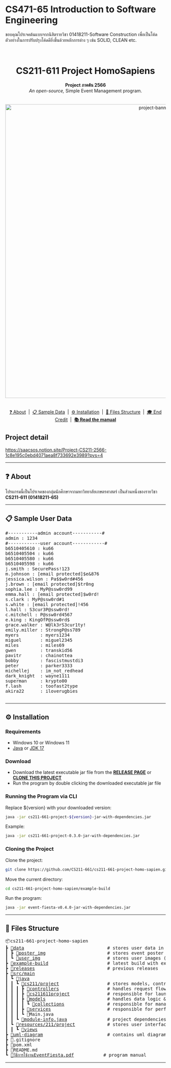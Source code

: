 # CS471-65 Introduction to Software Engineering

ขอบคุณโปรเจคต้นแบบจากนิสิตรายวิชา 01418211-Software Construction เพื่อเป็นโค้ดตัวอย่างในการปรับปรุงโค้ดดียิ่งขึ้นด้วยหลักการต่าง ๆ เช่น SOLID, CLEAN etc.

<br>

<h1 align="center">CS211-611 Project HomoSapiens</h1>
<p align="center">
    <b>Project ภาคต้น 2566</b> <br>
    <i>An open-source,</i> Simple Event Management program.<br>
    <br>
    <br><img width="922" alt="project-banner" src="https://github.com/n-thnptp/readmetest/assets/96496274/b2f63b36-deb9-46f7-b186-7cc9dafd97f8"><br>
    <br>
    <br>
    <a href="#-about">❓ About</a>‎ ‎ |‎ ‎ 
    <a href="#-sample-user-data">📋 Sample Data</a>‎ ‎ |‎ ‎ 
    <a href="#%EF%B8%8F-installation">⚙️ Installation</a>‎ ‎ |‎ ‎ 
    <a href="#-files-structure">📁 Files Structure</a>‎ ‎ |‎ ‎ 
    <a href="#-endcredit">🎓 End Credit</a>‎ ‎ |‎ ‎ 
    <b><a href="https://github.com/CS211-661/cs211-661-project-homo-sapien/blob/main/วิธีการใช้งานEventFiesta.pdf">📚 Read the manual</a></b><br>
</p>

## Project detail
https://saacsos.notion.site/Project-CS211-2566-1c8e195c0ebd4071aea8f733692e3989?pvs=4

---

## ❓ About
โปรแกรมนี้เป็นโปรเจคของกลุ่มนักศึกษาจากมหาวิทยาลัยเกษตรศาสตร์ เป็นส่วนหนึ่งของรายวิชา <b>CS211-611 (01418211-65)</b>

---

## 📋 Sample User Data
<pre>
#-----------admin account-----------#
admin : 1234
#------------user account------------#
b6510405610 : ku66
b6510405504 : ku66
b6510405580 : ku66
b6510405598 : ku66
j.smith : SecurePass!123
m.johnson : [email protected]$e&876
jessica.wilson : Pa$$w0rd#456
j.brown : [email protected]$tr0ng
sophia.lee : MyP@ssw0rd99
emma.hall : [email protected]$w0rd!
s.clark : MyP@ssw0rd#1
s.white : [email protected]!456
l.hall : S3cur3P@ssw0rd!
c.mitchell : P@ssw0rd4567
e.king : KingOfP@ssw0rd$
grace.walker : W@lk3rS3cur1ty!
emily.miller : StrongP@ss789
myers        : myers1234
miguel       : miguel2345
miles        : miles69
gwen         : transkid56
pavitr       : chainottea
bobby        : fascistmustdi3
peter        : parker3333
michellej    : im_not_redhead
dark_knight  : wayne1111
superman     : krypto00
f.lash       : toofast2type
akira22      : iloverugbies

</pre>

---

## ⚙️ Installation
### Requirements
- Windows 10 or Windows 11
- <a href="https://www.java.com/en/">Java</a> or <a href="https://www.oracle.com/java/technologies/javase/jdk17-archive-downloads.html">JDK 17</a>

### Download
- Download the latest executable jar file from the <b><a href="https://github.com/CS211-661/cs211-661-project-homo-sapien/releases">RELEASE PAGE</a></b> or <b><a href="#cloning-the-project">CLONE THIS PROJECT</a></b>
- Run the program by double clicking the downloaded executable jar file

### Running the Program via CLI
Replace ${version} with your downloaded version:
```bash
java -jar cs211-661-project-${version}-jar-with-dependencies.jar
```
Example: 
```bash
java -jar cs211-661-project-0.3.0-jar-with-dependencies.jar
```

### Cloning the Project
Clone the project:
```bash
git clone https://github.com/CS211-661/cs211-661-project-homo-sapien.git
```

Move the current directory:
```bash
cd cs211-661-project-homo-sapien/example-build
```

Run the program:
```bash
java -jar event-fiesta-v0.4.0-jar-with-dependencies.jar
```

---

## 📁 Files Structure
<pre>
📦cs211-661-project-homo-sapien
┣ <a href="https://github.com/CS211-661/cs211-661-project-homo-sapien/tree/main/data">📂data</a>                               # stores user data in csv (eg. account data, events)
┃ ┣ <a href="https://github.com/CS211-661/cs211-661-project-homo-sapien/tree/main/data/poster_img">📂poster_img</a>                       # stores event poster images (*.png, *.jpg, *.jpeg)
┃ ┗ <a href="https://github.com/CS211-661/cs211-661-project-homo-sapien/tree/main/user_img">📂user_img</a>                         # stores user images (*.png, *.jpg, *.jpeg, *.gif)
┣ <a href="https://github.com/CS211-661/cs211-661-project-homo-sapien/tree/main/example-build">📂example-build</a>                      # latest build with example data
┣ <a href="https://github.com/CS211-661/cs211-661-project-homo-sapien/tree/main/releases">📂releases</a>                           # previous releases
┣ <a href="https://github.com/CS211-661/cs211-661-project-homo-sapien/tree/main/src/main">📂src/main</a>
┃ ┗ <a href="https://github.com/CS211-661/cs211-661-project-homo-sapien/tree/main/src/main/java">📂java</a>
┃ ┃ ┗ <a href="https://github.com/CS211-661/cs211-661-project-homo-sapien/tree/main/src/main/java/cs211/project">📂cs211/project</a>                  # stores models, controllers, services
┃ ┃ ┃ ┣ <a href="https://github.com/CS211-661/cs211-661-project-homo-sapien/tree/main/src/main/java/cs211/project/controllers">📂controllers</a>                  # handles request flow and render views
┃ ┃ ┃ ┣ <a href="https://github.com/CS211-661/cs211-661-project-homo-sapien/tree/main/src/main/java/cs211/project/cs211661project">📂cs211611project</a>              # responsible for launching the program & storing ui paths
┃ ┃ ┃ ┣ <a href="https://github.com/CS211-661/cs211-661-project-homo-sapien/tree/main/src/main/java/cs211/project/models">📂models</a>                       # handles data logic & interacts with data
┃ ┃ ┃ ┃ ┗ <a href="https://github.com/CS211-661/cs211-661-project-homo-sapien/tree/main/src/main/java/cs211/project/models/collections">📂collections</a>                # responsible for managing collections of each models' object
┃ ┃ ┃ ┣ <a href="https://github.com/CS211-661/cs211-661-project-homo-sapien/tree/main/src/main/java/cs211/project/services">📂services</a>                     # responsible for performing background tasks
┃ ┃ ┃ ┗ 📜Main.java
┃ ┃ ┗ <a href="https://github.com/CS211-661/cs211-661-project-homo-sapien/tree/main/src/main/java/module-info.java">📜module-info.java</a>               # project dependencies
┃ ┗ <a href="https://github.com/CS211-661/cs211-661-project-homo-sapien/tree/main/src/main/resources">📂resources/211/project</a>            # stores user interface files (eg. styling, scenes, components)
┃ ┃ ┗ <a href="https://github.com/CS211-661/cs211-661-project-homo-sapien/tree/main/src/main/resources/cs211/project/views">📂views</a>
┣ <a href="https://github.com/CS211-661/cs211-661-project-homo-sapien/tree/main/src/main/uml-diagram">📂uml-diagram</a>                        # contains uml diagram for controllers, models, and services
┣ 📜.gitignore
┣ 📜pom.xml
┣ 📜README.md
┗ <a href="https://github.com/CS211-661/cs211-661-project-homo-sapien/blob/main/วิธีการใช้งานEventFiesta.pdf">📜วิธีการใช้งานEventFiesta.pdf</a>           # program manual
</pre>

---
